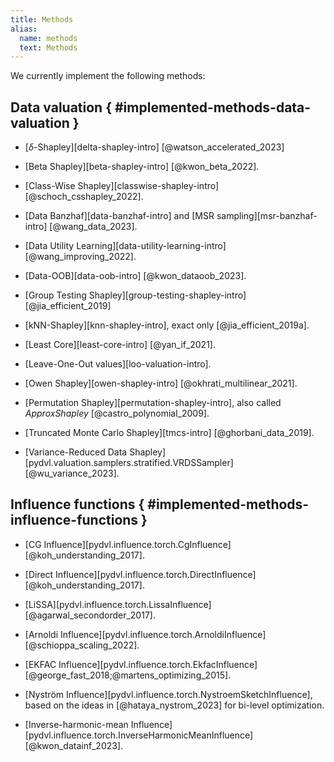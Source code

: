 ```yaml
---
title: Methods
alias: 
  name: methods
  text: Methods
---
```


We currently implement the following methods:

## Data valuation  { #implemented-methods-data-valuation }

- [$\delta$-Shapley][delta-shapley-intro]
  [@watson_accelerated_2023]

- [Beta Shapley][beta-shapley-intro]
  [@kwon_beta_2022].

- [Class-Wise Shapley][classwise-shapley-intro]
  [@schoch_csshapley_2022].

- [Data Banzhaf][data-banzhaf-intro] and [MSR sampling][msr-banzhaf-intro]
  [@wang_data_2023].

- [Data Utility Learning][data-utility-learning-intro]
  [@wang_improving_2022].

- [Data-OOB][data-oob-intro]
  [@kwon_dataoob_2023].

- [Group Testing Shapley][group-testing-shapley-intro]
  [@jia_efficient_2019]

- [kNN-Shapley][knn-shapley-intro], exact only
  [@jia_efficient_2019a].

- [Least Core][least-core-intro]
  [@yan_if_2021].

- [Leave-One-Out values][loo-valuation-intro].

- [Owen Shapley][owen-shapley-intro]
  [@okhrati_multilinear_2021].

- [Permutation Shapley][permutation-shapley-intro], also called _ApproxShapley_
  [@castro_polynomial_2009].

- [Truncated Monte Carlo Shapley][tmcs-intro]
  [@ghorbani_data_2019].

- [Variance-Reduced Data Shapley][pydvl.valuation.samplers.stratified.VRDSSampler]
  [@wu_variance_2023].

## Influence functions  { #implemented-methods-influence-functions }

- [CG Influence][pydvl.influence.torch.CgInfluence]
  [@koh_understanding_2017].

- [Direct Influence][pydvl.influence.torch.DirectInfluence]
  [@koh_understanding_2017].

- [LiSSA][pydvl.influence.torch.LissaInfluence]
  [@agarwal_secondorder_2017].

- [Arnoldi Influence][pydvl.influence.torch.ArnoldiInfluence]
  [@schioppa_scaling_2022].

- [EKFAC Influence][pydvl.influence.torch.EkfacInfluence]
  [@george_fast_2018;@martens_optimizing_2015].

- [Nyström Influence][pydvl.influence.torch.NystroemSketchInfluence], based
  on the ideas in [@hataya_nystrom_2023] for bi-level optimization.

- [Inverse-harmonic-mean
  Influence][pydvl.influence.torch.InverseHarmonicMeanInfluence]
  [@kwon_datainf_2023].

